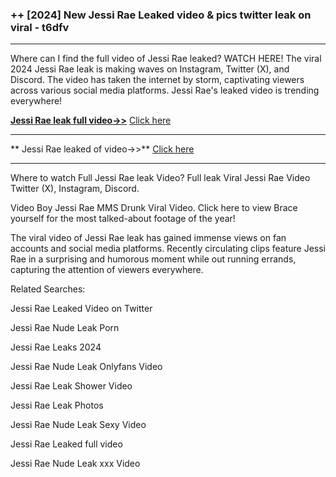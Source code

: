 ### ++ [2024] New  Jessi Rae Leaked video & pics twitter leak on viral - t6dfv
----------

Where can I find the full video of  Jessi Rae leaked? WATCH HERE! The viral 2024  Jessi Rae leak is making waves on Instagram, Twitter (X), and Discord. The video has taken the internet by storm, captivating viewers across various social media platforms.  Jessi Rae's leaked video is trending everywhere!


**[ Jessi Rae leak full video->>](http://wildbook.top/wildbook8git)** [Click here](http://wildbook.top/wildbook8git)

----------


** Jessi Rae leaked of video->>** [Click here](http://wildbook.top/wildbook8git)

----------


Where to watch Full  Jessi Rae leak Video? Full leak Viral  Jessi Rae Video Twitter (X), Instagram, Discord.

Video Boy  Jessi Rae MMS Drunk Viral Video. Click here to view Brace yourself for the most talked-about footage of the year!

The viral video of  Jessi Rae leak has gained immense views on fan accounts and social media platforms. Recently circulating clips feature  Jessi Rae in a surprising and humorous moment while out running errands, capturing the attention of viewers everywhere.




Related Searches:

 Jessi Rae Leaked Video on Twitter

 Jessi Rae Nude Leak Porn

 Jessi Rae Leaks 2024

 Jessi Rae Nude Leak Onlyfans Video

 Jessi Rae Leak Shower Video

 Jessi Rae Leak Photos

 Jessi Rae Nude Leak Sexy Video

 Jessi Rae Leaked full video

 Jessi Rae Nude Leak xxx Video

